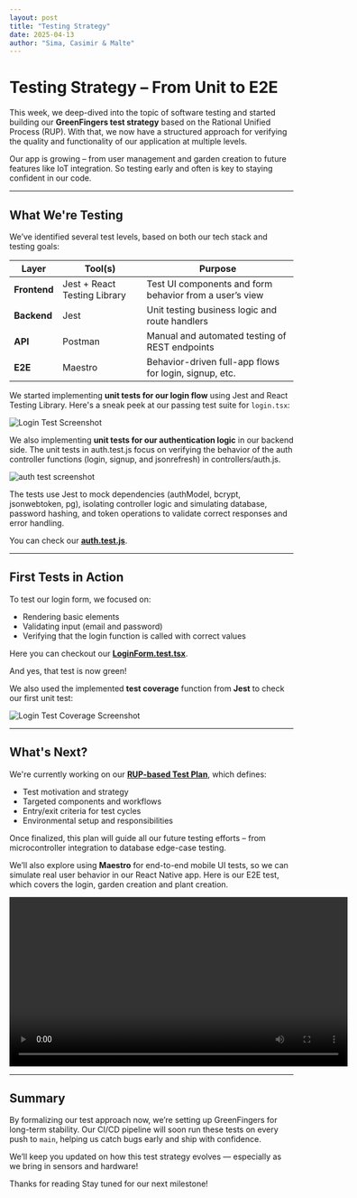```yaml
---
layout: post
title: "Testing Strategy"
date: 2025-04-13
author: "Sima, Casimir & Malte"
---
```


# Testing Strategy – From Unit to E2E

This week, we deep-dived into the topic of software testing and started building our **GreenFingers test strategy** based on the Rational Unified Process (RUP). With that, we now have a structured approach for verifying the quality and functionality of our application at multiple levels.

Our app is growing – from user management and garden creation to future features like IoT integration. So testing early and often is key to staying confident in our code.

---

## What We're Testing

We’ve identified several test levels, based on both our tech stack and testing goals:

| Layer        | Tool(s)                      | Purpose                                                 |
| ------------ | ---------------------------- | ------------------------------------------------------- |
| **Frontend** | Jest + React Testing Library | Test UI components and form behavior from a user’s view |
| **Backend**  | Jest                         | Unit testing business logic and route handlers          |
| **API**      | Postman                      | Manual and automated testing of REST endpoints          |
| **E2E**      | Maestro                      | Behavior-driven full-app flows for login, signup, etc.  |

We started implementing **unit tests for our login flow** using Jest and React Testing Library. Here's a sneak peek at our passing test suite for `login.tsx`:

![Login Test Screenshot](/gardeningApp/assets/screenshots/testUnitTestLoginForm.png)

We also implementing **unit tests for our authentication logic** in our backend side. The unit tests in auth.test.js focus on verifying the behavior of the auth controller functions (login, signup, and jsonrefresh) in controllers/auth.js.

![auth test screenshot](/gardeningApp/assets/screenshots/unittestAuthController.png)

The tests use Jest to mock dependencies (authModel, bcrypt, jsonwebtoken, pg), isolating controller logic and simulating database, password hashing, and token operations to validate correct responses and error handling.

You can check our [**auth.test.js**](https://github.com/DHBW-Malte/gardeningApp-backend/blob/main/__tests__/auth.test.js).

---

## First Tests in Action

To test our login form, we focused on:

- Rendering basic elements
- Validating input (email and password)
- Verifying that the login function is called with correct values

Here you can checkout our [**LoginForm.test.tsx**](https://github.com/DHBW-Malte/gardeningApp/blob/main/green-fingers/_tests_/LoginForm.test.tsx).

And yes, that test is now green!

We also used the implemented **test coverage** function from **Jest** to check our first unit test:

![Login Test Coverage Screenshot](/gardeningApp/assets/screenshots/loginFormTestCoverage.png)

---

## What's Next?

We're currently working on our [**RUP-based Test Plan**](https://github.com/DHBW-Malte/gardeningApp/blob/main/green-fingers/docs/RUPTestPlan.md), which defines:

- Test motivation and strategy
- Targeted components and workflows
- Entry/exit criteria for test cycles
- Environmental setup and responsibilities

Once finalized, this plan will guide all our future testing efforts – from microcontroller integration to database edge-case testing.

We’ll also explore using **Maestro** for end-to-end mobile UI tests, so we can simulate real user behavior in our React Native app. Here is our E2E test, which covers the login, garden creation and plant creation.

<video width="600" controls>
  <source src="https://github.com/Green-Fingers-App/gardeningApp/blob/main/docs/assets/screencasts/e2e-test.webm" type="video/webm">
  Your browser does not support the video tag.
</video>

---

## Summary

By formalizing our test approach now, we’re setting up GreenFingers for long-term stability. Our CI/CD pipeline will soon run these tests on every push to `main`, helping us catch bugs early and ship with confidence.

We’ll keep you updated on how this test strategy evolves — especially as we bring in sensors and hardware!

Thanks for reading
Stay tuned for our next milestone!
